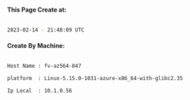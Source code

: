 
   
#### This Page Create at:

```bash

2023-02-14 - 21:48:09 UTC

```

#### Create By Machine:

```bash

Host Name : fv-az564-847

platform  : Linux-5.15.0-1031-azure-x86_64-with-glibc2.35

Ip Local  : 10.1.0.56

```

